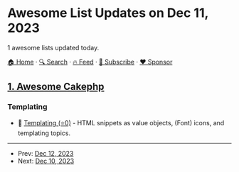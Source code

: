 # Awesome List Updates on Dec 11, 2023

1 awesome lists updated today.

[🏠 Home](/README.md) · [🔍 Search](https://www.trackawesomelist.com/search/) · [🔥 Feed](https://www.trackawesomelist.com/rss.xml) · [📮 Subscribe](https://trackawesomelist.us17.list-manage.com/subscribe?u=d2f0117aa829c83a63ec63c2f&id=36a103854c) · [❤️  Sponsor](https://github.com/sponsors/theowenyoung)



## [1. Awesome Cakephp](/content/FriendsOfCake/awesome-cakephp/README.md)

### Templating

*   🍰 [Templating (⭐0)](https://github.com/dereuromark/cakephp-templating) - HTML snippets as value objects, (Font) icons, and templating topics.

---

- Prev: [Dec 12, 2023](/content/2023/12/12/README.md)
- Next: [Dec 10, 2023](/content/2023/12/10/README.md)